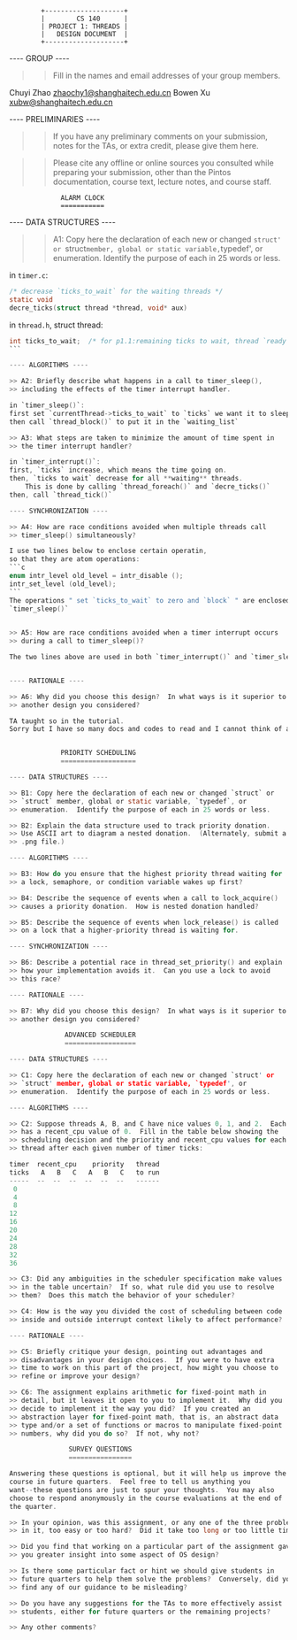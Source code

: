             +--------------------+
            |        CS 140      |
            | PROJECT 1: THREADS |
            |   DESIGN DOCUMENT  |
            +--------------------+

---- GROUP ----

>> Fill in the names and email addresses of your group members.

Chuyi Zhao <zhaochy1@shanghaitech.edu.cn>
Bowen Xu <xubw@shanghaitech.edu.cn>

---- PRELIMINARIES ----

>> If you have any preliminary comments on your submission, notes for the
>> TAs, or extra credit, please give them here.

>> Please cite any offline or online sources you consulted while
>> preparing your submission, other than the Pintos documentation, course
>> text, lecture notes, and course staff.

                 ALARM CLOCK
                 ===========

---- DATA STRUCTURES ----

>> A1: Copy here the declaration of each new or changed `struct' or
>> `struct` member, global or static variable, `typedef', or
>> enumeration.  Identify the purpose of each in 25 words or less.

in `timer.c`: 
```c
/* decrease `ticks_to_wait` for the waiting threads */
static void
decre_ticks(struct thread *thread, void* aux)
```
in `thread.h`, struct thread: 
````c
int ticks_to_wait;  /* for p1.1:remaining ticks to wait, thread `ready` when 0 */
```

---- ALGORITHMS ----

>> A2: Briefly describe what happens in a call to timer_sleep(),
>> including the effects of the timer interrupt handler.

in `timer_sleep()`:
first set `currentThread->ticks_to_wait` to `ticks` we want it to sleep,
then call `thread_block()` to put it in the `waiting_list` 

>> A3: What steps are taken to minimize the amount of time spent in
>> the timer interrupt handler?

in `timer_interrupt()`:
first, `ticks` increase, which means the time going on.
then, `ticks to wait` decrease for all **waiting** threads.
    This is done by calling `thread_foreach()` and `decre_ticks()`
then, call `thread_tick()`

---- SYNCHRONIZATION ----

>> A4: How are race conditions avoided when multiple threads call
>> timer_sleep() simultaneously?

I use two lines below to enclose certain operatin,
so that they are atom operations:
```c
enum intr_level old_level = intr_disable ();
intr_set_level (old_level);
```
The operations " set `ticks_to_wait` to zero and `block` " are enclosed in
`timer_sleep()`
 

>> A5: How are race conditions avoided when a timer interrupt occurs
>> during a call to timer_sleep()?

The two lines above are used in both `timer_interrupt()` and `timer_sleep()`.


---- RATIONALE ----

>> A6: Why did you choose this design?  In what ways is it superior to
>> another design you considered?

TA taught so in the tutorial.
Sorry but I have so many docs and codes to read and I cannot think of another method.


             PRIORITY SCHEDULING
             ===================

---- DATA STRUCTURES ----

>> B1: Copy here the declaration of each new or changed `struct` or
>> `struct` member, global or static variable, `typedef`, or
>> enumeration.  Identify the purpose of each in 25 words or less.

>> B2: Explain the data structure used to track priority donation.
>> Use ASCII art to diagram a nested donation.  (Alternately, submit a
>> .png file.)

---- ALGORITHMS ----

>> B3: How do you ensure that the highest priority thread waiting for
>> a lock, semaphore, or condition variable wakes up first?

>> B4: Describe the sequence of events when a call to lock_acquire()
>> causes a priority donation.  How is nested donation handled?

>> B5: Describe the sequence of events when lock_release() is called
>> on a lock that a higher-priority thread is waiting for.

---- SYNCHRONIZATION ----

>> B6: Describe a potential race in thread_set_priority() and explain
>> how your implementation avoids it.  Can you use a lock to avoid
>> this race?

---- RATIONALE ----

>> B7: Why did you choose this design?  In what ways is it superior to
>> another design you considered?

              ADVANCED SCHEDULER
              ==================

---- DATA STRUCTURES ----

>> C1: Copy here the declaration of each new or changed `struct' or
>> `struct' member, global or static variable, `typedef', or
>> enumeration.  Identify the purpose of each in 25 words or less.

---- ALGORITHMS ----

>> C2: Suppose threads A, B, and C have nice values 0, 1, and 2.  Each
>> has a recent_cpu value of 0.  Fill in the table below showing the
>> scheduling decision and the priority and recent_cpu values for each
>> thread after each given number of timer ticks:

timer  recent_cpu    priority   thread
ticks   A   B   C   A   B   C   to run
-----  --  --  --  --  --  --   ------
 0
 4
 8
12
16
20
24
28
32
36

>> C3: Did any ambiguities in the scheduler specification make values
>> in the table uncertain?  If so, what rule did you use to resolve
>> them?  Does this match the behavior of your scheduler?

>> C4: How is the way you divided the cost of scheduling between code
>> inside and outside interrupt context likely to affect performance?

---- RATIONALE ----

>> C5: Briefly critique your design, pointing out advantages and
>> disadvantages in your design choices.  If you were to have extra
>> time to work on this part of the project, how might you choose to
>> refine or improve your design?

>> C6: The assignment explains arithmetic for fixed-point math in
>> detail, but it leaves it open to you to implement it.  Why did you
>> decide to implement it the way you did?  If you created an
>> abstraction layer for fixed-point math, that is, an abstract data
>> type and/or a set of functions or macros to manipulate fixed-point
>> numbers, why did you do so?  If not, why not?

               SURVEY QUESTIONS
               ================

Answering these questions is optional, but it will help us improve the
course in future quarters.  Feel free to tell us anything you
want--these questions are just to spur your thoughts.  You may also
choose to respond anonymously in the course evaluations at the end of
the quarter.

>> In your opinion, was this assignment, or any one of the three problems
>> in it, too easy or too hard?  Did it take too long or too little time?

>> Did you find that working on a particular part of the assignment gave
>> you greater insight into some aspect of OS design?

>> Is there some particular fact or hint we should give students in
>> future quarters to help them solve the problems?  Conversely, did you
>> find any of our guidance to be misleading?

>> Do you have any suggestions for the TAs to more effectively assist
>> students, either for future quarters or the remaining projects?

>> Any other comments?
